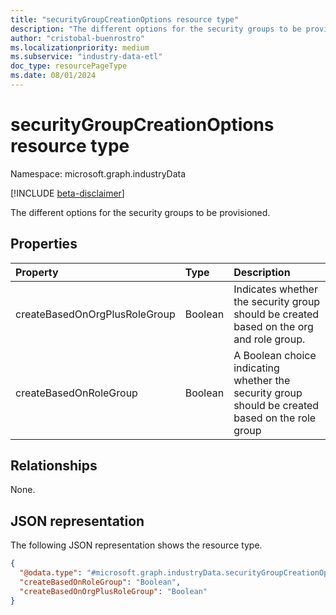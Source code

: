 ```yaml
---
title: "securityGroupCreationOptions resource type"
description: "The different options for the security groups to be provisioned."
author: "cristobal-buenrostro"
ms.localizationpriority: medium
ms.subservice: "industry-data-etl"
doc_type: resourcePageType
ms.date: 08/01/2024
---
```


# securityGroupCreationOptions resource type

Namespace: microsoft.graph.industryData

[!INCLUDE [beta-disclaimer](../../includes/beta-disclaimer.md)]

The different options for the security groups to be provisioned.

## Properties

| Property                      | Type    | Description                                                                                               |
| :---------------------------- | :------ | :-------------------------------------------------------------------------------------------------------- |
| createBasedOnOrgPlusRoleGroup | Boolean | Indicates whether the security group should be created based on the org and role group. |
| createBasedOnRoleGroup        | Boolean | A Boolean choice indicating whether the security group should be created based on the role group          |

## Relationships

None.

## JSON representation

The following JSON representation shows the resource type.

<!-- {
  "blockType": "resource",
  "@odata.type": "microsoft.graph.industryData.securityGroupCreationOptions"
}
-->

```json
{
  "@odata.type": "#microsoft.graph.industryData.securityGroupCreationOptions",
  "createBasedOnRoleGroup": "Boolean",
  "createBasedOnOrgPlusRoleGroup": "Boolean"
}
```
